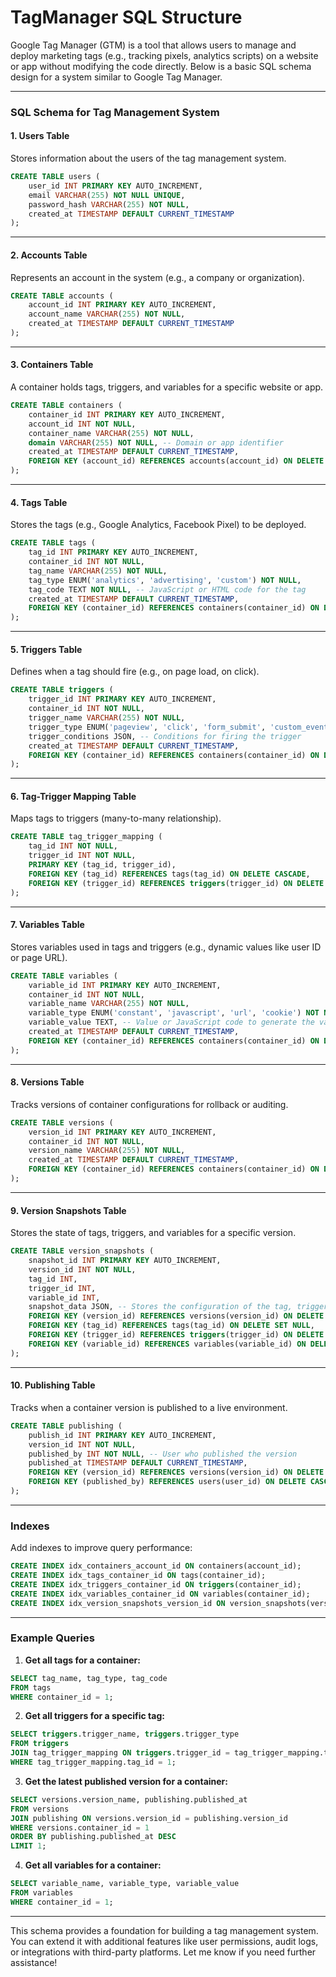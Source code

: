 # TagManager SQL Structure

Google Tag Manager (GTM) is a tool that allows users to manage and deploy marketing tags (e.g., tracking pixels, analytics scripts) on a website or app without modifying the code directly. Below is a basic SQL schema design for a system similar to Google Tag Manager.

---

### **SQL Schema for Tag Management System**

#### 1. **Users Table**
Stores information about the users of the tag management system.
```sql
CREATE TABLE users (
    user_id INT PRIMARY KEY AUTO_INCREMENT,
    email VARCHAR(255) NOT NULL UNIQUE,
    password_hash VARCHAR(255) NOT NULL,
    created_at TIMESTAMP DEFAULT CURRENT_TIMESTAMP
);
```

---

#### 2. **Accounts Table**
Represents an account in the system (e.g., a company or organization).
```sql
CREATE TABLE accounts (
    account_id INT PRIMARY KEY AUTO_INCREMENT,
    account_name VARCHAR(255) NOT NULL,
    created_at TIMESTAMP DEFAULT CURRENT_TIMESTAMP
);
```

---

#### 3. **Containers Table**
A container holds tags, triggers, and variables for a specific website or app.
```sql
CREATE TABLE containers (
    container_id INT PRIMARY KEY AUTO_INCREMENT,
    account_id INT NOT NULL,
    container_name VARCHAR(255) NOT NULL,
    domain VARCHAR(255) NOT NULL, -- Domain or app identifier
    created_at TIMESTAMP DEFAULT CURRENT_TIMESTAMP,
    FOREIGN KEY (account_id) REFERENCES accounts(account_id) ON DELETE CASCADE
);
```

---

#### 4. **Tags Table**
Stores the tags (e.g., Google Analytics, Facebook Pixel) to be deployed.
```sql
CREATE TABLE tags (
    tag_id INT PRIMARY KEY AUTO_INCREMENT,
    container_id INT NOT NULL,
    tag_name VARCHAR(255) NOT NULL,
    tag_type ENUM('analytics', 'advertising', 'custom') NOT NULL,
    tag_code TEXT NOT NULL, -- JavaScript or HTML code for the tag
    created_at TIMESTAMP DEFAULT CURRENT_TIMESTAMP,
    FOREIGN KEY (container_id) REFERENCES containers(container_id) ON DELETE CASCADE
);
```

---

#### 5. **Triggers Table**
Defines when a tag should fire (e.g., on page load, on click).
```sql
CREATE TABLE triggers (
    trigger_id INT PRIMARY KEY AUTO_INCREMENT,
    container_id INT NOT NULL,
    trigger_name VARCHAR(255) NOT NULL,
    trigger_type ENUM('pageview', 'click', 'form_submit', 'custom_event') NOT NULL,
    trigger_conditions JSON, -- Conditions for firing the trigger
    created_at TIMESTAMP DEFAULT CURRENT_TIMESTAMP,
    FOREIGN KEY (container_id) REFERENCES containers(container_id) ON DELETE CASCADE
);
```

---

#### 6. **Tag-Trigger Mapping Table**
Maps tags to triggers (many-to-many relationship).
```sql
CREATE TABLE tag_trigger_mapping (
    tag_id INT NOT NULL,
    trigger_id INT NOT NULL,
    PRIMARY KEY (tag_id, trigger_id),
    FOREIGN KEY (tag_id) REFERENCES tags(tag_id) ON DELETE CASCADE,
    FOREIGN KEY (trigger_id) REFERENCES triggers(trigger_id) ON DELETE CASCADE
);
```

---

#### 7. **Variables Table**
Stores variables used in tags and triggers (e.g., dynamic values like user ID or page URL).
```sql
CREATE TABLE variables (
    variable_id INT PRIMARY KEY AUTO_INCREMENT,
    container_id INT NOT NULL,
    variable_name VARCHAR(255) NOT NULL,
    variable_type ENUM('constant', 'javascript', 'url', 'cookie') NOT NULL,
    variable_value TEXT, -- Value or JavaScript code to generate the value
    created_at TIMESTAMP DEFAULT CURRENT_TIMESTAMP,
    FOREIGN KEY (container_id) REFERENCES containers(container_id) ON DELETE CASCADE
);
```

---

#### 8. **Versions Table**
Tracks versions of container configurations for rollback or auditing.
```sql
CREATE TABLE versions (
    version_id INT PRIMARY KEY AUTO_INCREMENT,
    container_id INT NOT NULL,
    version_name VARCHAR(255) NOT NULL,
    created_at TIMESTAMP DEFAULT CURRENT_TIMESTAMP,
    FOREIGN KEY (container_id) REFERENCES containers(container_id) ON DELETE CASCADE
);
```

---

#### 9. **Version Snapshots Table**
Stores the state of tags, triggers, and variables for a specific version.
```sql
CREATE TABLE version_snapshots (
    snapshot_id INT PRIMARY KEY AUTO_INCREMENT,
    version_id INT NOT NULL,
    tag_id INT,
    trigger_id INT,
    variable_id INT,
    snapshot_data JSON, -- Stores the configuration of the tag, trigger, or variable
    FOREIGN KEY (version_id) REFERENCES versions(version_id) ON DELETE CASCADE,
    FOREIGN KEY (tag_id) REFERENCES tags(tag_id) ON DELETE SET NULL,
    FOREIGN KEY (trigger_id) REFERENCES triggers(trigger_id) ON DELETE SET NULL,
    FOREIGN KEY (variable_id) REFERENCES variables(variable_id) ON DELETE SET NULL
);
```

---

#### 10. **Publishing Table**
Tracks when a container version is published to a live environment.
```sql
CREATE TABLE publishing (
    publish_id INT PRIMARY KEY AUTO_INCREMENT,
    version_id INT NOT NULL,
    published_by INT NOT NULL, -- User who published the version
    published_at TIMESTAMP DEFAULT CURRENT_TIMESTAMP,
    FOREIGN KEY (version_id) REFERENCES versions(version_id) ON DELETE CASCADE,
    FOREIGN KEY (published_by) REFERENCES users(user_id) ON DELETE CASCADE
);
```

---

### **Indexes**
Add indexes to improve query performance:
```sql
CREATE INDEX idx_containers_account_id ON containers(account_id);
CREATE INDEX idx_tags_container_id ON tags(container_id);
CREATE INDEX idx_triggers_container_id ON triggers(container_id);
CREATE INDEX idx_variables_container_id ON variables(container_id);
CREATE INDEX idx_version_snapshots_version_id ON version_snapshots(version_id);
```

---

### **Example Queries**

1. **Get all tags for a container:**
```sql
SELECT tag_name, tag_type, tag_code
FROM tags
WHERE container_id = 1;
```

2. **Get all triggers for a specific tag:**
```sql
SELECT triggers.trigger_name, triggers.trigger_type
FROM triggers
JOIN tag_trigger_mapping ON triggers.trigger_id = tag_trigger_mapping.trigger_id
WHERE tag_trigger_mapping.tag_id = 1;
```

3. **Get the latest published version for a container:**
```sql
SELECT versions.version_name, publishing.published_at
FROM versions
JOIN publishing ON versions.version_id = publishing.version_id
WHERE versions.container_id = 1
ORDER BY publishing.published_at DESC
LIMIT 1;
```

4. **Get all variables for a container:**
```sql
SELECT variable_name, variable_type, variable_value
FROM variables
WHERE container_id = 1;
```

---

This schema provides a foundation for building a tag management system. You can extend it with additional features like user permissions, audit logs, or integrations with third-party platforms. Let me know if you need further assistance!